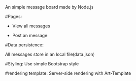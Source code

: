
An simple message board made by Node.js

#Pages:
+ View all messages
 
+ Post an message

#Data persistence:

All messages store in an local file(data.json)

#Styling:
Use simple Bootstrap style

#rendering template:
Server-side rendering with Art-Template


